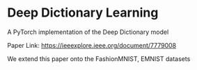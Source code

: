 # Deep Dictionary Learning
A PyTorch implementation of the Deep Dictionary model

Paper Link: https://ieeexplore.ieee.org/document/7779008

We extend this paper onto the FashionMNIST, EMNIST datasets

